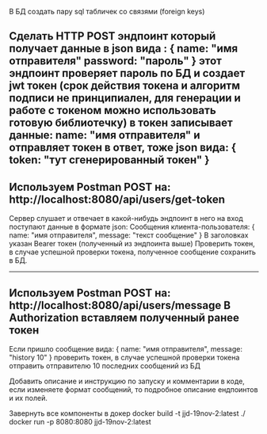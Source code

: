 В БД создать пару sql табличек со связями (foreign keys)

Сделать HTTP POST эндпоинт который получает данные в json вида :
{
    name: "имя отправителя"
    password: "пароль" 
}
этот эндпоинт проверяет пароль по БД и создает jwt токен (срок действия токена и алгоритм подписи не принципиален, для генерации и работе с токеном можно использовать готовую библиотечку) в токен записывает данные: name: "имя отправителя" 
и отправляет токен в ответ, тоже json вида:
{
    token: "тут сгенерированный токен" 
}
--------------------------------------------------
Используем Postman
POST на:
http://localhost:8080/api/users/get-token
-------------------------------------------------

Сервер слушает и отвечает в какой-нибудь эндпоинт в него на вход поступают данные в формате json:
Сообщения клиента-пользователя:
{
    name:       "имя отправителя",
    message:    "текст сообщение"
}
В заголовках указан Bearer токен (полученный из эндпоинта выше)
Проверить токен, в случае успешной проверки токена, полученное сообщение сохранить в БД.

-------------------------------------------------
Используем Postman
POST на:
http://localhost:8080/api/users/message
В Authorization вставляем полученный ранее токен
--------------------------------------------------


Если пришло сообщение вида:
{
    name:       "имя отправителя",
    message:    "history 10"
}
проверить токен, в случае успешной проверки токена отправить отправителю 10 последних сообщений из БД

Добавить описание и инструкцию по запуску и комментарии в коде, если изменяете формат сообщений, то подробное описание ендпоинтов и их полей.

Завернуть все компоненты в докер
docker build -t jjd-19nov-2:latest ./
docker run -p 8080:8080 jjd-19nov-2:latest
